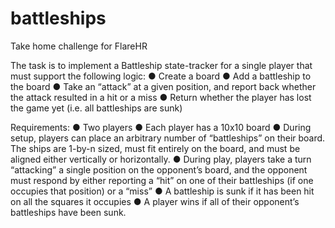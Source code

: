 # battleships
Take home challenge for FlareHR

The task is to implement a Battleship state-tracker for a single player that must support the following logic:
● Create a board
● Add a battleship to the board
● Take an “attack” at a given position, and report back whether the attack resulted in a
hit or a miss
● Return whether the player has lost the game yet (i.e. all battleships are sunk)



Requirements: 
● Two players
● Each player has a 10x10 board
● During setup, players can place an arbitrary number of “battleships” on their board.
The ships are 1-by-n sized, must fit entirely on the board, and must be aligned either
vertically or horizontally.
● During play, players take a turn “attacking” a single position on the opponent’s board,
and the opponent must respond by either reporting a “hit” on one of their battleships
(if one occupies that position) or a “miss”
● A battleship is sunk if it has been hit on all the squares it occupies
● A player wins if all of their opponent’s battleships have been sunk.
